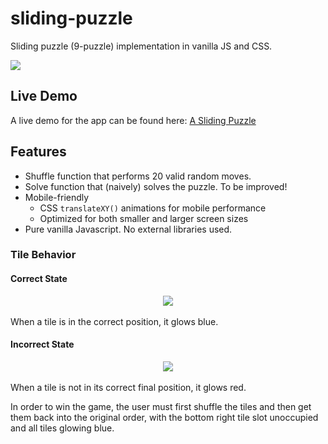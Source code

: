 
# sliding-puzzle

Sliding puzzle (9-puzzle) implementation in vanilla JS and CSS.

<img src="https://i.imgur.com/nYcAClT.png" />

## Live Demo

A live demo for the app can be found here: [A Sliding Puzzle](http://breakfasthack.com/projects/sliding_puzzle/)

## Features
* Shuffle function that performs 20 valid random moves.
* Solve function that (naively) solves the puzzle. To be improved!
* Mobile-friendly
  * CSS `translateXY()` animations for mobile performance
  * Optimized for both smaller and larger screen sizes
* Pure vanilla Javascript. No external libraries used. 
  
### Tile Behavior
#### Correct State

<div  align="center">
<img src="https://i.imgur.com/MIUKPp4.png[/img" />
</div>
<br>
When a tile is in the correct position, it glows blue. 

#### Incorrect State

<div  align="center">
<img src="https://i.imgur.com/Lf59WRC.png" /></div>
<br>
When a tile is not in its correct final position, it glows red. 

In order to win the game, the user must first shuffle the tiles and then get them back into the original order, with the bottom right tile slot unoccupied and all tiles glowing blue.
